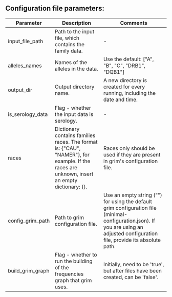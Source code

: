 ## Configuration file parameters:

| Parameter | Description | Comments |
| --- | --- | --- |
| input_file_path | Path to the input file, which contains the family data. | - |
| alleles_names | Names of the alleles in the data. | Use the default: ["A", "B", "C", "DRB1", "DQB1"] |
| output_dir | Output directory name. | A new directory is created for every running, including the date and time. |
| is_serology_data | Flag - whether the input data is serology. | - |
| races | Dictionary contains families races. The format is: {"CAU", "NAMER"}, for example. If the races are unknown, insert an empty dictionary: {}. | Races only should be used if they are present in grim's configuration file. |
| config_grim_path | Path to grim configuration file. | Use an empty string ("") for using the default grim configuration file (minimal-configuration.json). If you are using an adjusted configuration file, provide its absolute path. |
| build_grim_graph | Flag - whether to run the building of the frequencies graph that grim uses. | Initially, need to be 'true', but after files have been created, can be 'false'. |
